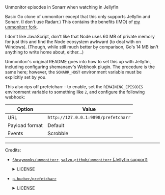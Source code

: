 Unmonitor episodes in Sonarr when watching in Jellyfin

Basic Go clone of unmonitorr except that this only supports Jellyfin and Sonarr. (I don't use Radarr.) This contains the benefits (IMO) of [my unmonitorr fork](https://github.com/qwerty12/unmonitorr).

I don't like JavaScript, don't like that Node uses 60 MB of private memory for just this and find the Node ecosystem awkward (to deal with on Windows). (Though, while still much better by comparison, Go's 14 MB isn't anything to write home about, either...)

Unmonitorr's original README goes into how to set this up with Jellyfin, including configuring shemanaev's Webhook plugin.
The procedure is the same here; however, the `SONARR_HOST` environment variable must be explicitly set by you.

This also rips off prefetcharr - to enable, set the `REMAINING_EPISODES` environment variable to something like `2`, and configure the following webhook:

| Option         | Value                               |
| -------------- | ----------------------------------- |
| URL            | `http://127.0.0.1:9898/prefetcharr` |
| Payload format | Default                             |
| Events         | Scrobble                            |

---

Credits:

* [`Shraymonks/unmonitorr`](https://github.com/Shraymonks/unmonitorr), [`salvo-github/unmonitorr` (Jellyfin support)](https://github.com/Shraymonks/unmonitorr/pull/22)
    <details>
    <summary>LICENSE</summary>
    
    ```
    ISC License
    
    Copyright (c) 2022 Raymond Ha
    
    Permission to use, copy, modify, and/or distribute this software for any
    purpose with or without fee is hereby granted, provided that the above
    copyright notice and this permission notice appear in all copies.
    
    THE SOFTWARE IS PROVIDED "AS IS" AND THE AUTHOR DISCLAIMS ALL WARRANTIES WITH
    REGARD TO THIS SOFTWARE INCLUDING ALL IMPLIED WARRANTIES OF MERCHANTABILITY
    AND FITNESS. IN NO EVENT SHALL THE AUTHOR BE LIABLE FOR ANY SPECIAL, DIRECT,
    INDIRECT, OR CONSEQUENTIAL DAMAGES OR ANY DAMAGES WHATSOEVER RESULTING FROM
    LOSS OF USE, DATA OR PROFITS, WHETHER IN AN ACTION OF CONTRACT, NEGLIGENCE OR
    OTHER TORTIOUS ACTION, ARISING OUT OF OR IN CONNECTION WITH THE USE OR
    PERFORMANCE OF THIS SOFTWARE.
    ```
    
    </details>

* [`p-hueber/prefetcharr`](https://github.com/p-hueber/prefetcharr)
    <details>
    <summary>LICENSE</summary>
    
    ```
    Copyright (c) 2024 Paul Hüber
    
    Permission is hereby granted, free of charge, to any person obtaining a copy
    of this software and associated documentation files (the "Software"), to deal
    in the Software without restriction, including without limitation the rights
    to use, copy, modify, merge, publish, distribute, sublicense, and/or sell
    copies of the Software, and to permit persons to whom the Software is
    furnished to do so, subject to the following conditions:
    
    The above copyright notice and this permission notice shall be included in all
    copies or substantial portions of the Software.
    
    THE SOFTWARE IS PROVIDED "AS IS", WITHOUT WARRANTY OF ANY KIND, EXPRESS OR
    IMPLIED, INCLUDING BUT NOT LIMITED TO THE WARRANTIES OF MERCHANTABILITY,
    FITNESS FOR A PARTICULAR PURPOSE AND NONINFRINGEMENT. IN NO EVENT SHALL THE
    AUTHORS OR COPYRIGHT HOLDERS BE LIABLE FOR ANY CLAIM, DAMAGES OR OTHER
    LIABILITY, WHETHER IN AN ACTION OF CONTRACT, TORT OR OTHERWISE, ARISING FROM,
    OUT OF OR IN CONNECTION WITH THE SOFTWARE OR THE USE OR OTHER DEALINGS IN THE
    SOFTWARE.
    ```
    
    </details>
